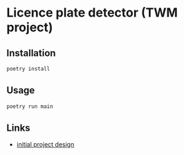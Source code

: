 # Licence plate detector (TWM project)

## Installation

```sh
poetry install
```

## Usage

```sh
poetry run main
```

## Links

* [initial project design](https://docs.google.com/document/d/1YjWZU4PXFFsZCl_nEMdrvPJGKiclur0Yz7y5v2p3vmk)
